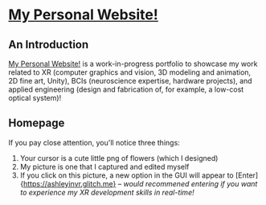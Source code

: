 # [My Personal Website!](https://aneall.github.io)

## An Introduction
[My Personal Website!](https://aneall.github.io) is a work-in-progress portfolio to showcase my work related to XR (computer graphics and vision, 3D modeling and animation, 2D fine art, Unity), BCIs (neuroscience expertise, hardware projects), and applied engineering (design and fabrication of, for example, a low-cost optical system)! 

## Homepage
If you pay close attention, you'll notice three things:
1. Your cursor is a cute little png of flowers (which I designed)
2. My picture is one that I captured and edited myself
3. If you click on this picture, a new option in the GUI will appear to [Enter]{https://ashleyinvr.glitch.me} – *would recommened entering if you want to experience my XR development skills in real-time!*

